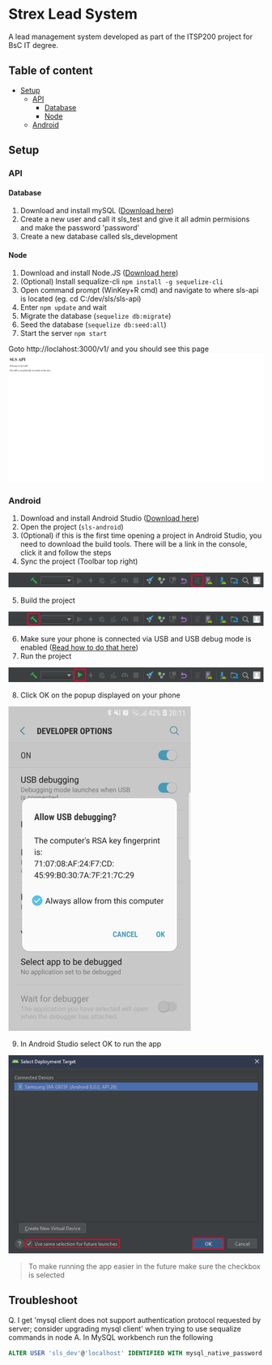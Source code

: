 # Strex Lead System

A lead management system developed as part of the ITSP200 project for BsC IT degree.

## Table of content

- [Setup](#setup)
    - [API](#api)
        - [Database](#database)
        - [Node](#node)
    - [Android](#android)

## Setup

### API

#### Database

1. Download and install mySQL ([Download here](https://dev.mysql.com/downloads/installer/))
2. Create a new user and call it sls_test and give it all admin permisions and make the password 'password'
3. Create a new database called sls_development

#### Node

1. Download and install Node.JS ([Download here](https://nodejs.org/en/download/))
2. (Optional) Install sequalize-cli `npm install -g sequelize-cli`
3. Open command prompt (WinKey+R cmd) and navigate to where sls-api is located (eg. cd C:/dev/sls/sls-api)
4. Enter `npm update` and wait
5. Migrate the database (`sequelize db:migrate`)
6. Seed the database (`sequelize db:seed:all`)
7. Start the server `npm start`

Goto http://loclahost:3000/v1/ and you should see this page
![Website](res/website.png)

### Android

1. Download and install Android Studio ([Download here](https://developer.android.com/studio/))
2. Open the project (`sls-android`)
3. (Optional) if this is the first time opening a project in Android Studio, you need to download the build tools. There will be a link in the console, click it and follow the steps
4. Sync the project (Toolbar top right)

![Sync Project](res/syncProject.png)

5. Build the project

![Build Project](res/buildProject.png)

6. Make sure your phone is connected via USB and USB debug mode is enabled ([Read how to do that here](https://www.kingoapp.com/root-tutorials/how-to-enable-usb-debugging-mode-on-android.htm))
7. Run the project

![Run Project](res/runProject.png)

8. Click OK on the popup displayed on your phone

![Allow USB Debug](res/allowDebug.png)

9. In Android Studio select OK to run the app

![Install and run](res/installApp.png)
>To make running the app easier in the future make sure the checkbox is selected

## Troubleshoot

Q. I get 'mysql client does not support authentication protocol requested by server; consider upgrading mysql client' when trying to use sequalize commands in node
A. In MySQL workbench run the following 
```sql
ALTER USER 'sls_dev'@'localhost' IDENTIFIED WITH mysql_native_password BY 'password'
```

